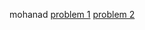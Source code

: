 mohanad
[problem 1](http://pythontutor.com/javascript.html#code=let%20a%20%3D%20'a'%3B%0A&mode=edit&origin=opt-frontend.js&py=js&rawInputLstJSON=%5B%5D)
[problem 2](http://pythontutor.com/javascript.html#code=let%20value%20%3D%200%3B%0Awhile%20%28value%20%3C%209%29%20%7B%0A%20%20value%2B%2B%3B%0A%7D%3B&curInstr=5&mode=display&origin=opt-frontend.js&py=js&rawInputLstJSON=%5B%5D)
